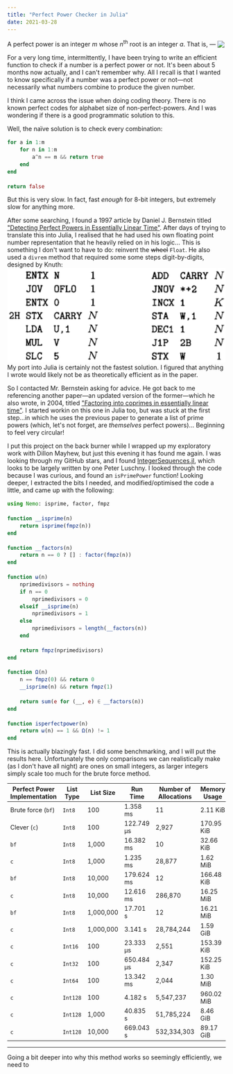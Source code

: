 ```yaml
---
title: "Perfect Power Checker in Julia"
date: 2021-03-28
---
```


A perfect power is an integer <i>m</i> whose <i>n</i><sup>th</sup> root is an integer <i>a</i>.  That is, &mdash;
<img src="https://render.githubusercontent.com/render/math?math=\color{white}m=a^m" align="center">

For a very long time, intermittently, I have been trying to write an efficient function to check if a number is a perfect power or not.  It's been about 5 months now actually, and I can't remember why.  All I recall is that I wanted to know specifically if a number was a perfect power or not&mdash;not necessarily what numbers combine to produce the given number.

I think I came across the issue when doing coding theory.  There is no known perfect codes for alphabet size of non-perfect-powers.  And I was wondering if there is a good programmatic solution to this.

Well, the naïve solution is to check every combination:
```julia
for a in 1:m
	for n in 1:m
		a^n == m && return true
	end
end

return false
```

But this is very slow.  In fact, fast *enough* for 8-bit integers, but extremely slow for anything more.

After some searching, I found a 1997 article by Daniel J. Bernstein titled ["Detecting Perfect Powers in Essentially Linear Time"](https://cr.yp.to/papers/powers.pdf).  After days of trying to translate this into Julia, I realised that he had used his own floating point number representation that he heavily relied on in his logic...  This is something I don't want to have to do: reinvent the <strike>wheel</strike> `Float`.  He also used a `divrem` method that required some some steps digit-by-digits, designed by Knuth:
![MIX](./assets/MIX.png)
My port into Julia is certainly not the fastest solution.  I figured that anything I wrote would likely not be as theoretically efficient as in the paper.

So I contacted Mr. Bernstein asking for advice.  He got back to me referencing another paper&mdash;an updated version of the former&mdash;which he also wrote, in 2004, titled ["Factoring into coprimes in essentially linear time"](https://cr.yp.to/lineartime/powers2-20060914-ams.pdf).  I started workin on this one in Julia too, but was stuck at the first step...in which he uses the previous paper to generate a list of prime powers (which, let's not forget, are <i>themselves</i> perfect powers)...  Beginning to feel very circular!

I put this project on the back burner while I wrapped up my exploratory work with Dillon Mayhew, but just this evening it has found me again.  I was looking through my GitHub stars, and I found [IntegerSequences.jl](https://github.com/OpenLibMathSeq/IntegerSequences.jl), which looks to be largely written by one Peter Luschny.  I looked through the code because I was curious, and found an `isPrimePower` function!  Looking deeper, I extracted the bits I needed, and modified/optimised the code a little, and came up with the following:
```julia
using Nemo: isprime, factor, fmpz

function __isprime(n)
	return isprime(fmpz(n))
end

function __factors(n)
	return n == 0 ? [] : factor(fmpz(n))
end

function ω(n)
	nprimedivisors = nothing
	if n == 0
		nprimedivisors = 0
	elseif __isprime(n)
		nprimedivisors = 1
    else
        nprimedivisors = length(__factors(n))
	end

	return fmpz(nprimedivisors)
end

function Ω(n)
    n == fmpz(0) && return 0
    __isprime(n) && return fmpz(1)

    return sum(e for (__, e) ∈ __factors(n))
end

function isperfectpower(n)
	return ω(n) == 1 && Ω(n) != 1
end
```

This is actually blazingly fast.  I did some benchmarking, and I will put the results here.  Unfortunately the only comparisons we can realistically make (as I don't have all night) are ones on small integers, as larger integers simply scale too much for the brute force method.

Perfect Power Implementation | List Type | List Size | Run Time | Number of Allocations | Memory Usage
--- | --- | --- | --- | --- | ---
Brute force (`bf`) | `Int8` | 100 | 1.358 ms | 11 | 2.11 KiB
Clever (`c`) | `Int8` | 100 | 122.749 μs | 2,927 | 170.95 KiB
`bf` | `Int8` | 1,000 | 16.382 ms | 10 | 32.66 KiB
`c` | `Int8` | 1,000 | 1.235 ms | 28,877 | 1.62 MiB
`bf` | `Int8` | 10,000 | 179.624 ms | 12 | 166.48 KiB
`c` | `Int8` | 10,000 | 12.616 ms | 286,870 | 16.25 MiB
`bf` | `Int8` | 1,000,000 | 17.701 s | 12 | 16.21 MiB
`c` | `Int8` | 1,000,000 | 3.141 s | 28,784,244 | 1.59 GiB
`c` | `Int16` | 100 | 23.333 μs | 2,551 | 153.39 KiB
`c` | `Int32` | 100 | 650.484 μs | 2,347 | 152.25 KiB
`c` | `Int64` | 100 | 13.342 ms | 2,044 | 1.30 MiB
`c` | `Int128` | 100 | 4.182 s | 5,547,237 | 960.02 MiB
`c` | `Int128` | 1,000 | 40.835 s | 51,785,224 | 8.46 GiB
`c` | `Int128` | 10,000 | 669.043 s | 532,334,303 | 89.17 GiB


---

Going a bit deeper into why this method works so seemingly efficiently, we need to

